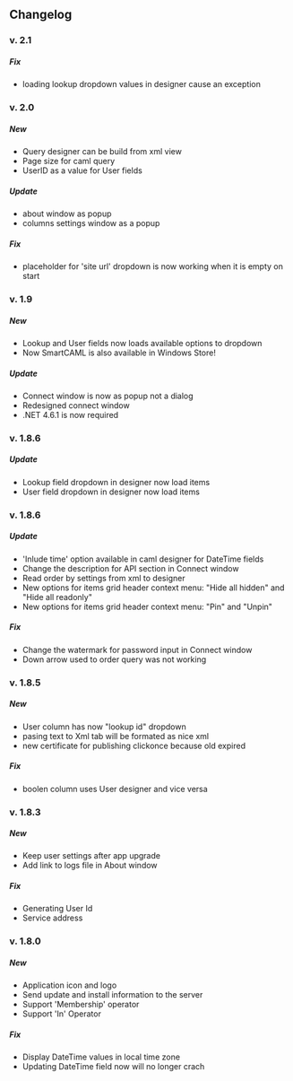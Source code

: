 ## Changelog

### v. 2.1
##### Fix
+ loading lookup dropdown values in designer cause an exception

### v. 2.0
##### New
+ Query designer can be build from xml view
+ Page size for caml query
+ UserID as a value for User fields

##### Update
+ about window as popup
+ columns settings window as a popup

##### Fix
+ placeholder for 'site url' dropdown is now working when it is empty on start

### v. 1.9
##### New
+ Lookup and User fields now loads available options to dropdown
+ Now SmartCAML is also available in Windows Store!
##### Update
+ Connect window is now as popup not a dialog
+ Redesigned connect window
+ .NET 4.6.1 is now required

### v. 1.8.6
##### Update
+ Lookup field dropdown in designer now load items
+ User field dropdown in designer now load items

### v. 1.8.6
##### Update
+ 'Inlude time' option available in caml designer for DateTime fields
+ Change the description for API section in Connect window
+ Read order by settings from xml to designer
+ New options for items grid header context menu: "Hide all hidden" and "Hide all readonly"
+ New options for items grid header context menu: "Pin" and "Unpin"

##### Fix
+ Change the watermark for password input in Connect window
+ Down arrow used to order query was not working

### v. 1.8.5
##### New
+ User column has now "lookup id" dropdown
+ pasing text to Xml tab will be formated as nice xml
+ new certificate for publishing clickonce because old expired
##### Fix
+ boolen column uses User designer and vice versa

### v. 1.8.3
##### New
+ Keep user settings after app upgrade
+ Add link to logs file in About window
##### Fix
+ Generating User Id
+ Service address

### v. 1.8.0
##### New
+ Application icon and logo
+ Send update and install information to the server
+ Support 'Membership' operator
+ Support 'In' Operator
##### Fix
+ Display DateTime values in local time zone
+ Updating DateTime field now will no longer crach